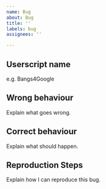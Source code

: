 ```yaml
---
name: Bug
about: Bug
title: ''
labels: bug
assignees: ''

---
```


## Userscript name
e.g. Bangs4Google

## Wrong behaviour
Explain what goes wrong.

## Correct behaviour
Explain what should happen.

## Reproduction Steps
Explain how I can reproduce this bug.

